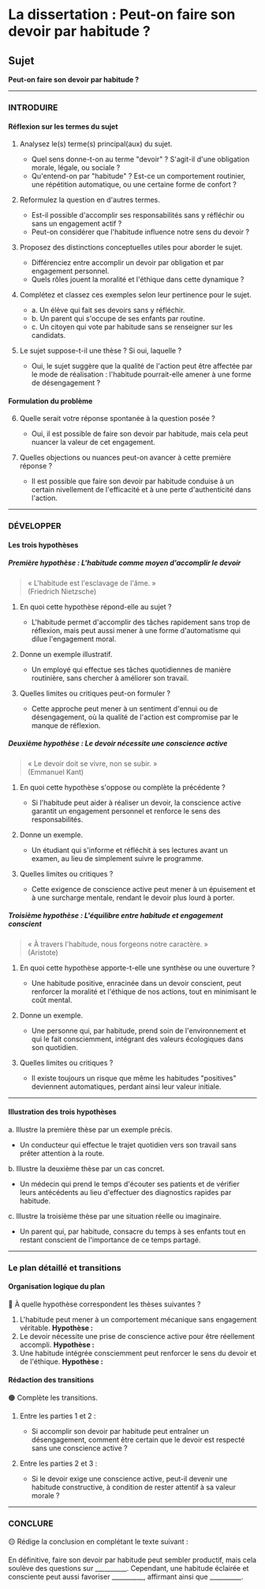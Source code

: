 # La dissertation : Peut-on faire son devoir par habitude ?

## Sujet
**Peut-on faire son devoir par habitude ?**

---

### INTRODUIRE

#### Réflexion sur les termes du sujet

1. Analysez le(s) terme(s) principal(aux) du sujet.  
   - Quel sens donne-t-on au terme "devoir" ? S'agit-il d'une obligation morale, légale, ou sociale ?
   - Qu'entend-on par "habitude" ? Est-ce un comportement routinier, une répétition automatique, ou une certaine forme de confort ?

2. Reformulez la question en d'autres termes.  
   - Est-il possible d'accomplir ses responsabilités sans y réfléchir ou sans un engagement actif ? 
   - Peut-on considérer que l'habitude influence notre sens du devoir ?

3. Proposez des distinctions conceptuelles utiles pour aborder le sujet.  
   - Différenciez entre accomplir un devoir par obligation et par engagement personnel.
   - Quels rôles jouent la moralité et l'éthique dans cette dynamique ?

4. Complétez et classez ces exemples selon leur pertinence pour le sujet.
   - a. Un élève qui fait ses devoirs sans y réfléchir.
   - b. Un parent qui s'occupe de ses enfants par routine.
   - c. Un citoyen qui vote par habitude sans se renseigner sur les candidats.

5. Le sujet suppose-t-il une thèse ? Si oui, laquelle ?  
   - Oui, le sujet suggère que la qualité de l'action peut être affectée par le mode de réalisation : l'habitude pourrait-elle amener à une forme de désengagement ?

#### Formulation du problème

6. Quelle serait votre réponse spontanée à la question posée ?  
   - Oui, il est possible de faire son devoir par habitude, mais cela peut nuancer la valeur de cet engagement.

7. Quelles objections ou nuances peut-on avancer à cette première réponse ?  
   - Il est possible que faire son devoir par habitude conduise à un certain nivellement de l'efficacité et à une perte d'authenticité dans l'action.

---

### DÉVELOPPER

#### Les trois hypothèses

##### Première hypothèse : L'habitude comme moyen d'accomplir le devoir

> « L'habitude est l'esclavage de l'âme. »  
> (Friedrich Nietzsche)

1. En quoi cette hypothèse répond-elle au sujet ?  
   - L'habitude permet d'accomplir des tâches rapidement sans trop de réflexion, mais peut aussi mener à une forme d'automatisme qui dilue l'engagement moral.

2. Donne un exemple illustratif.  
   - Un employé qui effectue ses tâches quotidiennes de manière routinière, sans chercher à améliorer son travail.

3. Quelles limites ou critiques peut-on formuler ?  
   - Cette approche peut mener à un sentiment d'ennui ou de désengagement, où la qualité de l'action est compromise par le manque de réflexion.

##### Deuxième hypothèse : Le devoir nécessite une conscience active

> « Le devoir doit se vivre, non se subir. »  
> (Emmanuel Kant)

1. En quoi cette hypothèse s'oppose ou complète la précédente ?  
   - Si l'habitude peut aider à réaliser un devoir, la conscience active garantit un engagement personnel et renforce le sens des responsabilités.

2. Donne un exemple.  
   - Un étudiant qui s'informe et réfléchit à ses lectures avant un examen, au lieu de simplement suivre le programme.

3. Quelles limites ou critiques ?  
   - Cette exigence de conscience active peut mener à un épuisement et à une surcharge mentale, rendant le devoir plus lourd à porter.

##### Troisième hypothèse : L'équilibre entre habitude et engagement conscient

> « À travers l'habitude, nous forgeons notre caractère. »  
> (Aristote)

1. En quoi cette hypothèse apporte-t-elle une synthèse ou une ouverture ?  
   - Une habitude positive, enracinée dans un devoir conscient, peut renforcer la moralité et l'éthique de nos actions, tout en minimisant le coût mental.

2. Donne un exemple.  
   - Une personne qui, par habitude, prend soin de l'environnement et qui le fait consciemment, intégrant des valeurs écologiques dans son quotidien.

3. Quelles limites ou critiques ?  
   - Il existe toujours un risque que même les habitudes "positives" deviennent automatiques, perdant ainsi leur valeur initiale.

---

#### Illustration des trois hypothèses

a. Illustre la première thèse par un exemple précis.  
   - Un conducteur qui effectue le trajet quotidien vers son travail sans prêter attention à la route.

b. Illustre la deuxième thèse par un cas concret.  
   - Un médecin qui prend le temps d'écouter ses patients et de vérifier leurs antécédents au lieu d'effectuer des diagnostics rapides par habitude.

c. Illustre la troisième thèse par une situation réelle ou imaginaire.  
   - Un parent qui, par habitude, consacre du temps à ses enfants tout en restant conscient de l'importance de ce temps partagé.

---

### Le plan détaillé et transitions

#### Organisation logique du plan

🔴 À quelle hypothèse correspondent les thèses suivantes ?

1. L'habitude peut mener à un comportement mécanique sans engagement véritable. **Hypothèse :**
2. Le devoir nécessite une prise de conscience active pour être réellement accompli. **Hypothèse :**
3. Une habitude intégrée consciemment peut renforcer le sens du devoir et de l'éthique. **Hypothèse :**

#### Rédaction des transitions

🟠 Complète les transitions.

1. Entre les parties 1 et 2 :  
   - Si accomplir son devoir par habitude peut entraîner un désengagement, comment être certain que le devoir est respecté sans une conscience active ?

2. Entre les parties 2 et 3 :  
   - Si le devoir exige une conscience active, peut-il devenir une habitude constructive, à condition de rester attentif à sa valeur morale ?

---

### CONCLURE

🟡 Rédige la conclusion en complétant le texte suivant :

En définitive, faire son devoir par habitude peut sembler productif, mais cela soulève des questions sur __________. Cependant, une habitude éclairée et consciente peut aussi favoriser __________, affirmant ainsi que __________.